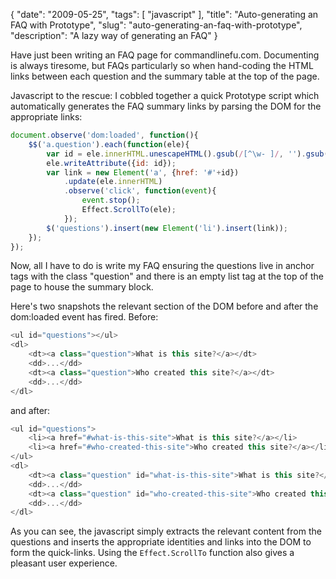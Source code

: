 {
    "date": "2009-05-25",
    "tags": [
        "javascript"
    ],
    "title": "Auto-generating an FAQ with Prototype",
    "slug": "auto-generating-an-faq-with-prototype",
    "description": "A lazy way of generating an FAQ"
}

Have just been writing an FAQ page for commandlinefu.com. Documenting is
always tiresome, but FAQs particularly so when hand-coding the HTML
links between each question and the summary table at the top of the
page.

Javascript to the rescue: I cobbled together a quick Prototype script
which automatically generates the FAQ summary links by parsing the DOM
for the appropriate links:

``` javascript
document.observe('dom:loaded', function(){
    $$('a.question').each(function(ele){
        var id = ele.innerHTML.unescapeHTML().gsub(/[^\w- ]/, '').gsub(/[\s-]+/, '-').toLowerCase();
        ele.writeAttribute({id: id});
        var link = new Element('a', {href: '#'+id})
            .update(ele.innerHTML)
            .observe('click', function(event){
                event.stop();
                Effect.ScrollTo(ele); 
            });
        $('questions').insert(new Element('li').insert(link));
    });
});
```

Now, all I have to do is write my FAQ ensuring the questions live in
anchor tags with the class "question" and there is an empty list tag at
the top of the page to house the summary block.

Here's two snapshots the relevant section of the DOM before and after
the dom:loaded event has fired. Before:

``` javascript
<ul id="questions"></ul>
<dl>
    <dt><a class="question">What is this site?</a></dt>
    <dd>...</dd>
    <dt><a class="question">Who created this site?</a></dt>
    <dd>...</dd>
</dl>
```

and after:

``` javascript
<ul id="questions">
    <li><a href="#what-is-this-site">What is this site?</a></li>
    <li><a href="#who-created-this-site">Who created this site?</a></li>
</ul>
<dl>
    <dt><a class="question" id="what-is-this-site">What is this site?</a></dt>
    <dd>...</dd>
    <dt><a class="question" id="who-created-this-site">Who created this site?</a></dt>
    <dd>...</dd>
</dl>
```

As you can see, the javascript simply extracts the relevant content from
the questions and inserts the appropriate identities and links into the
DOM to form the quick-links. Using the `Effect.ScrollTo` function also
gives a pleasant user experience.
